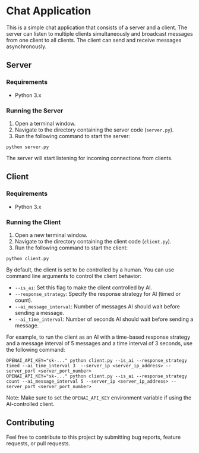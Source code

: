 # Chat Application

This is a simple chat application that consists of a server and a client. The server can listen to multiple clients simultaneously and broadcast messages from one client to all clients. The client can send and receive messages asynchronously.

## Server

### Requirements

- Python 3.x

### Running the Server

1. Open a terminal window.
2. Navigate to the directory containing the server code (`server.py`).
3. Run the following command to start the server:
```commandline
python server.py
```
The server will start listening for incoming connections from clients.

## Client

### Requirements

- Python 3.x

### Running the Client

1. Open a new terminal window.
2. Navigate to the directory containing the client code (`client.py`).
3. Run the following command to start the client:
```commandline
python client.py
```

By default, the client is set to be controlled by a human. You can use command line arguments to control the client behavior:

- `--is_ai`: Set this flag to make the client controlled by AI.
- `--response_strategy`: Specify the response strategy for AI (timed or count).
- `--ai_message_interval`: Number of messages AI should wait before sending a message.
- `--ai_time_interval`: Number of seconds AI should wait before sending a message.


For example, to run the client as an AI with a time-based response strategy and a message interval of 5 messages and a time interval of 3 seconds, use the following command:
```commandline
OPENAI_API_KEY="sk-..." python client.py --is_ai --response_strategy timed --ai_time_interval 3  --server_ip <server_ip_address> --server_port <server_port_number>
OPENAI_API_KEY="sk-..." python client.py --is_ai --response_strategy count --ai_message_interval 5 --server_ip <server_ip_address> --server_port <server_port_number>
```

Note: Make sure to set the `OPENAI_API_KEY` environment variable if using the AI-controlled client.

## Contributing

Feel free to contribute to this project by submitting bug reports, feature requests, or pull requests.
